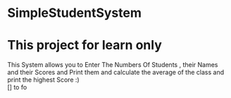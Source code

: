 # SimpleStudentSystem
# This project for learn only
This System allows you to Enter The Numbers Of Students , their Names and their Scores and Print them and calculate the average of the class and print the highest Score :)  
 [] to fo
